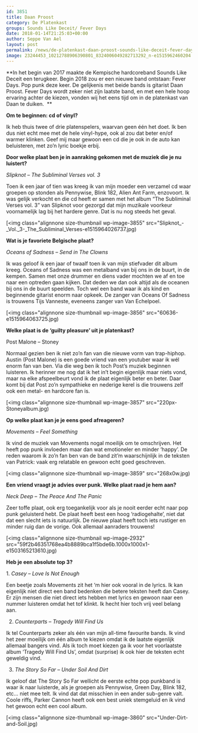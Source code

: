 ```yaml
---
id: 3851
title: Daan Proost 
category: De Platenkast
groups: Sounds Like Deceit/ Fever Days
date: 2018-01-14T21:25:03+00:00
author: Seppe Van Ael
layout: post
permalink: /news/de-platenkast-daan-proost-sounds-like-deceit-fever-days/
image: 23244453_10212788906390801_8324006049282713292_n-e1515962460204.jpg
---
```

**In het begin van 2017 maakte de Kempische hardcoreband Sounds Like Deceit een terugkeer. Begin 2018 zou er een nieuwe band ontstaan: Fever Days. Pop punk deze keer. De gelijkenis met beide bands is gitarist Daan Proost. Fever Days wordt zeker niet zijn laatste band, en met een hele hoop ervaring achter de kiezen, vonden wij het eens tijd om in de platenkast van Daan te duiken.  **

**Om te beginnen: cd of vinyl?** 

Ik heb thuis twee of drie platenspelers, waarvan geen één het doet. Ik ben dus niet echt mee met de hele vinyl-hype, ook al zou dat beter en/of warmer klinken. Geef mij maar gewoon een cd die je ook in de auto kan beluisteren, met zo’n lyric boekje erbij.

**Door welke plaat ben je in aanraking gekomen met de muziek die je nu luistert?**

_Slipknot – The Subliminal Verses vol. 3_

Toen ik een jaar of tien was kreeg ik van mijn moeder een verzamel cd waar groepen op stonden als Pennywise, Blink 182, Alien Ant Farm, enzovoort. Ik was gelijk verkocht en die cd heeft er samen met het album “The Subliminal Verses vol. 3” van Slipknot voor gezorgd dat mijn muzikale voorkeur voornamelijk lag bij het hardere genre. Dat is nu nog steeds het geval.

[<img class="alignnone size-thumbnail wp-image-3855" src="Slipknot_-_Vol._3-_The_Subliminal_Verses-e1515964026737.jpg)

**Wat is je favoriete Belgische plaat?**

_Oceans of Sadness – Send in The Clowns_

Ik was geloof ik een jaar of twaalf toen ik van mijn stiefvader dit album kreeg. Oceans of Sadness was een metalband van bij ons in de buurt, in de kempen. Samen met onze drummer en diens vader mochten we af en toe naar een optreden gaan kijken. Dat deden we dan ook altijd als de oceanen bij ons in de buurt speelden. Toch wel een band waar ik als kind en beginnende gitarist enorm naar opkeek. De zanger van Oceans Of Sadness is trouwens Tijs Vanneste, eveneens zanger van Van Echelpoel.

[<img class="alignnone size-thumbnail wp-image-3856" src="60636-e1515964063725.jpg)

**Welke plaat is de ‘guilty pleasure’ uit je platenkast?**

Post Malone – Stoney

Normaal gezien ben ik niet zo’n fan van die nieuwe vorm van trap-hiphop. Austin (Post Malone) is een goede vriend van een youtuber waar ik wél enorm fan van ben. Via die weg ben ik toch Post’s muziek beginnen luisteren. Ik herinner me nog dat ik het in’t begin eigenlijk maar niets vond, maar na elke afspeelbeurt vond ik de plaat eigenlijk beter en beter. Daar komt bij dat Post zo’n sympathieke en nederige kerel is die trouwens zelf ook een metal- en hardcore fan is.

[<img class="alignnone size-thumbnail wp-image-3857" src="220px-Stoneyalbum.jpg)

**Op welke plaat kan je je eens goed afreageren?**

_Movements – Feel Something_
  
Ik vind de muziek van Movements nogal moeilijk om te omschrijven. Het heeft pop punk invloeden maar dan wat emotioneler en minder ‘happy’. De reden waarom ik zo’n fan ben van de band zit’m waarschijnlijk in de teksten van Patrick: vaak erg relatable en gewoon echt goed geschreven.

[<img class="alignnone size-thumbnail wp-image-3859" src="268x0w.jpg)

**Een vriend vraagt je advies over punk. Welke plaat raad je hem aan?**

_Neck Deep – The Peace And The Panic_

Zeer toffe plaat, ook erg toegankelijk voor als je nooit eerder echt naar pop punk geluisterd hebt. De plaat heeft best een hoog ‘radiogehalte’, niet dat dat een slecht iets is natuurlijk. De nieuwe plaat heeft toch iets rustiger en minder ruig dan de vorige. Ook allemaal aanraders trouwens!

[<img class="alignnone size-thumbnail wp-image-2932" src="59f2b46351768ea4b8889bca1f5bde6b.1000x1000x1-e1503165213610.jpg)

**Heb je een absolute top 3?**

1. _Casey – Love Is Not Enough_

Een beetje zoals Movements zit het ‘m hier ook vooral in de lyrics. Ik kan eigenlijk niet direct een band bedenken die betere teksten heeft dan Casey. Er zijn mensen die niet direct iets hebben met lyrics en gewoon naar een nummer luisteren omdat het tof klinkt. Ik hecht hier toch vrij veel belang aan.

2. _Counterparts – Tragedy Will Find Us_

Ik tel Counterparts zeker als één van mijn all-time favourite bands. Ik vind het zeer moeilijk om één album te kiezen omdat ik de laatste eigenlijk allemaal bangers vind. Als ik toch moet kiezen ga ik voor het voorlaatste album ‘Tragedy Will Find Us’, omdat (surprise) ik ook hier de teksten echt geweldig vind.

3. _The Story So Far – Under Soil And Dirt_

Ik geloof dat The Story So Far wellicht de eerste echte pop punkband is waar ik naar luisterde, als je groepen als Pennywise, Green Day, Blink 182, etc… niet mee telt. Ik vind dat dat misschien in een ander sub-genre valt. Coole riffs, Parker Cannon heeft ook een best uniek stemgeluid en ik vind het gewoon echt een cool album.

[<img class="alignnone size-thumbnail wp-image-3860" src="Under-Dirt-and-Soil.jpg)